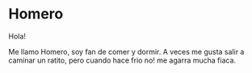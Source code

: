 # Homero

Hola!

Me llamo Homero, soy fan de comer y dormir.
A veces me gusta salir a caminar un ratito, pero cuando hace frio no! me agarra mucha fiaca.

